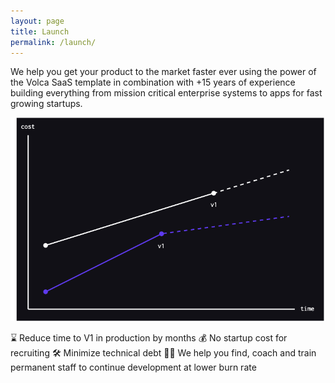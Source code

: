 ```yaml
---
layout: page
title: Launch
permalink: /launch/
---
```


We help you get your product to the market faster ever using the power of the Volca SaaS template in combination with +15 years of experience building everything from mission critical enterprise systems to apps for fast growing startups.

![Volca Launch](/images/graph.png)

⌛ Reduce time to V1 in production by months
💰 No startup cost for recruiting
🛠️ Minimize technical debt
👩‍🔬 We help you find, coach and train permanent staff to continue development at lower burn rate
